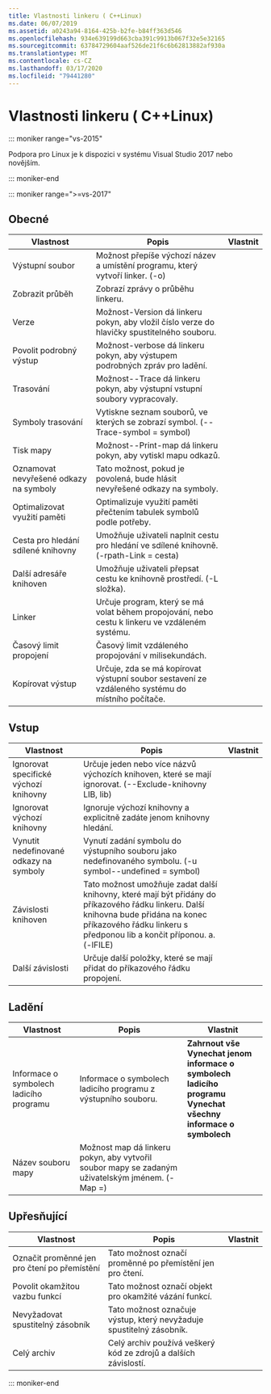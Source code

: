 ```yaml
---
title: Vlastnosti linkeru ( C++Linux)
ms.date: 06/07/2019
ms.assetid: a0243a94-8164-425b-b2fe-b84ff363d546
ms.openlocfilehash: 934e639199d663cba391c9913b067f32e5e32165
ms.sourcegitcommit: 63784729604aaf526de21f6c6b62813882af930a
ms.translationtype: MT
ms.contentlocale: cs-CZ
ms.lasthandoff: 03/17/2020
ms.locfileid: "79441280"
---
```

# <a name="linker-properties-linux-c"></a>Vlastnosti linkeru ( C++Linux)

::: moniker range="vs-2015"

Podpora pro Linux je k dispozici v systému Visual Studio 2017 nebo novějším.

::: moniker-end

::: moniker range=">=vs-2017"

## <a name="general"></a>Obecné

| Vlastnost | Popis | Vlastnit |
|--|--|--|
| Výstupní soubor | Možnost přepíše výchozí název a umístění programu, který vytvoří linker. (-o) |
| Zobrazit průběh | Zobrazí zprávy o průběhu linkeru. |
| Verze | Možnost-Version dá linkeru pokyn, aby vložil číslo verze do hlavičky spustitelného souboru. |
| Povolit podrobný výstup | Možnost-verbose dá linkeru pokyn, aby výstupem podrobných zpráv pro ladění. |
| Trasování | Možnost--Trace dá linkeru pokyn, aby výstupní vstupní soubory vypracovaly. |
| Symboly trasování | Vytiskne seznam souborů, ve kterých se zobrazí symbol. (--Trace-symbol = symbol) |
| Tisk mapy | Možnost--Print-map dá linkeru pokyn, aby vytiskl mapu odkazů. |
| Oznamovat nevyřešené odkazy na symboly | Tato možnost, pokud je povolená, bude hlásit nevyřešené odkazy na symboly. |
| Optimalizovat využití paměti | Optimalizuje využití paměti přečtením tabulek symbolů podle potřeby. |
| Cesta pro hledání sdílené knihovny | Umožňuje uživateli naplnit cestu pro hledání ve sdílené knihovně. (-rpath-Link = cesta) |
| Další adresáře knihoven | Umožňuje uživateli přepsat cestu ke knihovně prostředí. (-L složka). |
| Linker | Určuje program, který se má volat během propojování, nebo cestu k linkeru ve vzdáleném systému. |
| Časový limit propojení | Časový limit vzdáleného propojování v milisekundách. |
| Kopírovat výstup | Určuje, zda se má kopírovat výstupní soubor sestavení ze vzdáleného systému do místního počítače. |

## <a name="input"></a>Vstup

| Vlastnost | Popis | Vlastnit |
|--|--|--|
| Ignorovat specifické výchozí knihovny | Určuje jeden nebo více názvů výchozích knihoven, které se mají ignorovat. (--Exclude-knihovny LIB, lib) |
| Ignorovat výchozí knihovny | Ignoruje výchozí knihovny a explicitně zadáte jenom knihovny hledání. |
| Vynutit nedefinované odkazy na symboly | Vynutí zadání symbolu do výstupního souboru jako nedefinovaného symbolu. (-u symbol--undefined = symbol) |
| Závislosti knihoven | Tato možnost umožňuje zadat další knihovny, které mají být přidány do příkazového řádku linkeru. Další knihovna bude přidána na konec příkazového řádku linkeru s předponou lib a končit příponou. a.  (-lFILE) |
| Další závislosti | Určuje další položky, které se mají přidat do příkazového řádku propojení. |

## <a name="debugging"></a>Ladění

| Vlastnost | Popis | Vlastnit |
|--|--|--|
| Informace o symbolech ladicího programu | Informace o symbolech ladicího programu z výstupního souboru. | **Zahrnout vše**<br>**Vynechat jenom informace o symbolech ladicího programu**<br>**Vynechat všechny informace o symbolech**<br> |
| Název souboru mapy | Možnost map dá linkeru pokyn, aby vytvořil soubor mapy se zadaným uživatelským jménem. (-Map =) |

## <a name="advanced"></a>Upřesňující

| Vlastnost | Popis | Vlastnit |
|--|--|--|
| Označit proměnné jen pro čtení po přemístění | Tato možnost označí proměnné po přemístění jen pro čtení. |
| Povolit okamžitou vazbu funkcí | Tato možnost označí objekt pro okamžité vázání funkcí. |
| Nevyžadovat spustitelný zásobník | Tato možnost označuje výstup, který nevyžaduje spustitelný zásobník. |
| Celý archiv | Celý archiv používá veškerý kód ze zdrojů a dalších závislostí. |

::: moniker-end
